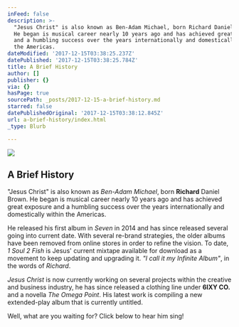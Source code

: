 ```yaml
---
inFeed: false
description: >-
  "Jesus Christ" is also known as Ben-Adam Michael, born Richard Daniel Brown.
  He began is musical career nearly 10 years ago and has achieved great exposure
  and a humbling success over the years internationally and domestically within
  the Americas.
dateModified: '2017-12-15T03:38:25.237Z'
datePublished: '2017-12-15T03:38:25.784Z'
title: A Brief History
author: []
publisher: {}
via: {}
hasPage: true
sourcePath: _posts/2017-12-15-a-brief-history.md
starred: false
datePublishedOriginal: '2017-12-15T03:38:12.845Z'
url: a-brief-history/index.html
_type: Blurb

---
```

![](https://the-grid-user-content.s3-us-west-2.amazonaws.com/d403b5d5-d774-42dd-af63-831250eb5555.jpg)

## **A Brief History**

"Jesus Christ" is also known as _Ben-Adam Michael_, born **Richard** Daniel Brown. He began is musical career nearly 10 years ago and has achieved great exposure and a humbling success over the years internationally and domestically within the Americas.

He released his first album in _Seven_ in 2014 and has since released several going into current date. With several re-brand strategies, the older albums have been removed from online stores in order to refine the vision. To date, _1 Soul 2 Fish_ is Jesus' current mixtape available for download as a movement to keep updating and upgrading it. _"I call it my Infinite Album"_, in the words of _Richard_.

_Jesus Christ_ is now currently working on several projects within the creative and business industry, he has since released a clothing line under **6IXY CO.** and a novella _The Omega Point_. His latest work is compiling a new extended-play album that is currently untitled.

Well, what are you waiting for? Click below to hear him sing!